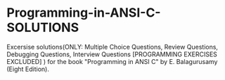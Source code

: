 # Programming-in-ANSI-C-SOLUTIONS
Excersise solutions(ONLY: Multiple Choice Questions, Review Questions, Debugging Questions, Interview Questions [PROGRAMMING EXERCISES EXCLUDED] )  for the book "Programming in ANSI C" by E. Balagurusamy (Eight Edition).
